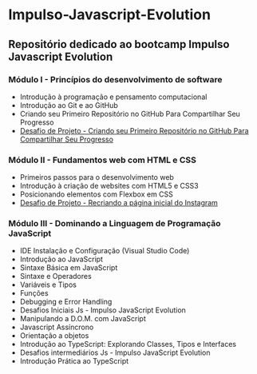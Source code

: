 # Impulso-Javascript-Evolution
## Repositório dedicado ao bootcamp Impulso Javascript Evolution 

### Módulo I - Princípios do desenvolvimento de software
* Introdução à programação e pensamento computacional
* Introdução ao Git e ao GitHub
* Criando seu Primeiro Repositório no GitHub Para Compartilhar Seu Progresso
* [Desafio de Projeto - Criando seu Primeiro Repositório no GitHub Para Compartilhar Seu Progresso](https://github.com/wfalmeida/Impulso-Javascript-Evolution/)

### Módulo II - Fundamentos web com HTML e CSS
* Primeiros passos para o desenvolvimento web
* Introdução à criação de websites com HTML5 e CSS3
* Posicionando elementos com Flexbox em CSS
* [Desafio de Projeto - Recriando a página inicial do Instagram](https://github.com/wfalmeida/Clone-Login-Instagram/)

### Módulo III - Dominando a Linguagem de Programação JavaScript
* IDE Instalação e Configuração (Visual Studio Code)
* Introdução ao JavaScript
* Sintaxe Básica em JavaScript
* Sintaxe e Operadores
* Variáveis e Tipos
* Funções
* Debugging e Error Handling
* Desafios Iniciais Js - Impulso JavaScript Evolution
* Manipulando a D.O.M. com JavaScript
* Javascript Assíncrono
* Orientação a objetos
* Introdução ao TypeScript: Explorando Classes, Tipos e Interfaces
* Desafios intermediários Js - Impulso JavaScript Evolution
* Introdução Prática ao TypeScript
